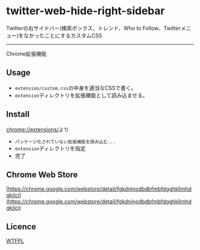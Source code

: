 # twitter-web-hide-right-sidebar
Twitterの右サイドバー(検索ボックス、トレンド、Who to Follow、Twitterメニュー)をなかったことにするカスタムCSS

----
Chrome拡張機能

## Usage
* `extension/custom.css`の中身を適当なCSSで書く。
* `extension`ディレクトリを拡張機能として読み込ませる。

## Install
[chrome://extensions/](chrome://extensions/)より

* `パッケージ化されていない拡張機能を読み込む...`
* `extension`ディレクトリを指定
* 完了

## Chrome Web Store

[https://chrome.google.com/webstore/detail/fgkdnjnodbdbfmbfdgghkllmhdgkilci](https://chrome.google.com/webstore/detail/fgkdnjnodbdbfmbfdgghkllmhdgkilci)

## Licence
[WTFPL](http://www.wtfpl.net/)
